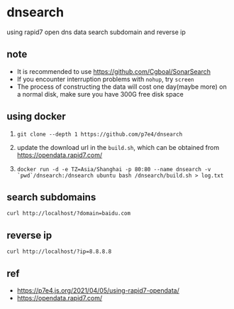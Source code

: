 # dnsearch

using rapid7 open dns data search subdomain and reverse ip

## note

- It is recommended to use https://github.com/Cgboal/SonarSearch
- If you encounter interruption problems with `nohup`, try `screen`
- The process of constructing the data will cost one day(maybe more) on a normal disk, make sure you have 300G free disk space

## using docker

1. `git clone --depth 1 https://github.com/p7e4/dnsearch`

2. update the download url in the `build.sh`, which can be obtained from https://opendata.rapid7.com/

3. ```docker run -d -e TZ=Asia/Shanghai -p 80:80 --name dnsearch -v `pwd`/dnsearch:/dnsearch ubuntu bash /dnsearch/build.sh > log.txt```

## search subdomains

`curl http://localhost/?domain=baidu.com`

## reverse ip

`curl http://localhost/?ip=8.8.8.8`

## ref

- https://p7e4.js.org/2021/04/05/using-rapid7-opendata/
- https://opendata.rapid7.com/

